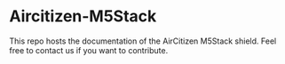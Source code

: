 # Aircitizen-M5Stack

This repo hosts the documentation of the AirCitizen M5Stack shield. Feel free to contact us if you want to contribute.
